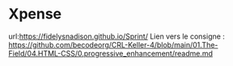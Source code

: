 # Xpense
url:https://fidelysnadison.github.io/Sprint/
Lien vers le consigne :
https://github.com/becodeorg/CRL-Keller-4/blob/main/01.The-Field/04.HTML-CSS/0.progressive_enhancement/readme.md

